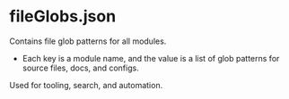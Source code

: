 # fileGlobs.json

Contains file glob patterns for all modules.

- Each key is a module name, and the value is a list of glob patterns for source files, docs, and configs.

Used for tooling, search, and automation.